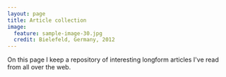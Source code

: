 ```yaml
---
layout: page
title: Article collection
image:
  feature: sample-image-30.jpg
  credit: Bielefeld, Germany, 2012
---
```


On this page I keep a repository of interesting longform articles I've read from all over the web. 